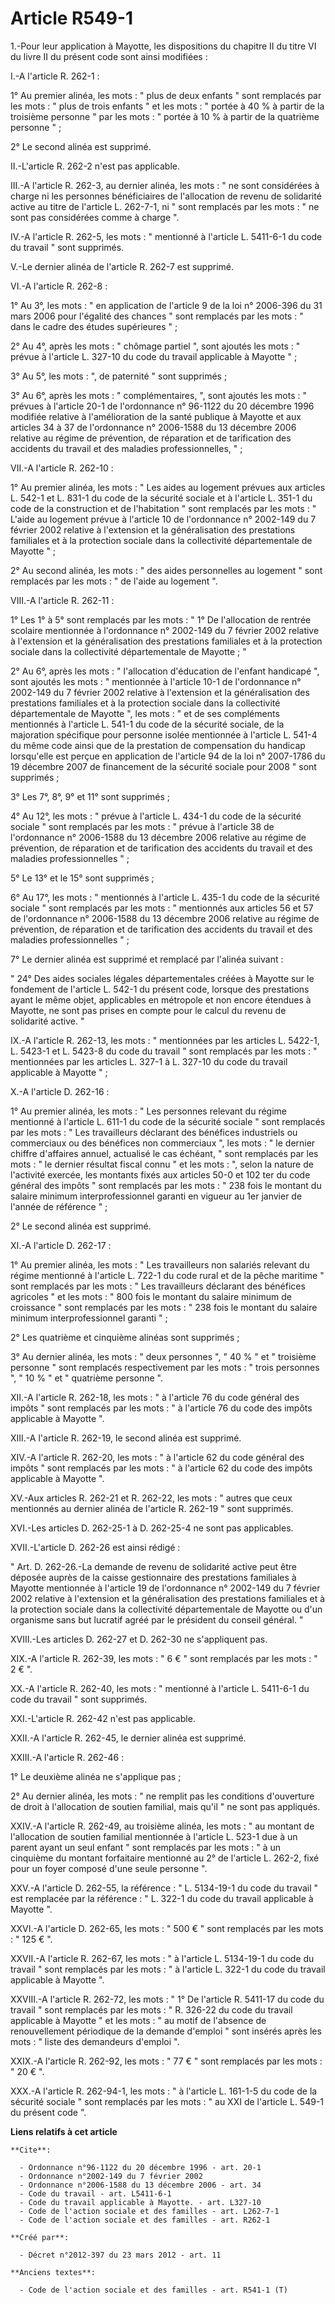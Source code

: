 # Article R549-1

1.-Pour leur application à Mayotte, les dispositions du chapitre II du titre VI du livre II du présent code sont ainsi
modifiées : 

I.-A l'article R. 262-1 : 

1° Au premier alinéa, les mots : " plus de deux enfants " sont remplacés par les mots : " plus de trois enfants " et les
mots : " portée à 40 % à partir de la troisième personne " par les mots : " portée à 10 % à partir de la quatrième personne
" ; 

2° Le second alinéa est supprimé. 

II.-L'article R. 262-2 n'est pas applicable. 

III.-A l'article R. 262-3, au dernier alinéa, les mots : " ne sont considérées à charge ni les personnes bénéficiaires de
l'allocation de revenu de solidarité active au titre de l'article L. 262-7-1, ni " sont remplacés par les mots : " ne sont
pas considérées comme à charge ". 

IV.-A l'article R. 262-5, les mots : " mentionné à l'article L. 5411-6-1 du code du travail " sont supprimés. 

V.-Le dernier alinéa de l'article R. 262-7 est supprimé. 

VI.-A l'article R. 262-8 : 

1° Au 3°, les mots : " en application de l'article 9 de la loi n° 2006-396 du 31 mars 2006 pour l'égalité des chances " sont
remplacés par les mots : " dans le cadre des études supérieures " ; 

2° Au 4°, après les mots : " chômage partiel ", sont ajoutés les mots : " prévue à l'article L. 327-10 du code du travail
applicable à Mayotte " ; 

3° Au 5°, les mots : ", de paternité " sont supprimés ; 

3° Au 6°, après les mots : " complémentaires, ", sont ajoutés les mots : " prévues à l'article 20-1 de l'ordonnance n°
96-1122 du 20 décembre 1996 modifiée relative à l'amélioration de la santé publique à Mayotte et aux articles 34 à 37 de
l'ordonnance n° 2006-1588 du 13 décembre 2006 relative au régime de prévention, de réparation et de tarification des
accidents du travail et des maladies professionnelles, " ; 

VII.-A l'article R. 262-10 : 

1° Au premier alinéa, les mots : " Les aides au logement prévues aux articles L. 542-1 et L. 831-1 du code de la sécurité
sociale et à l'article L. 351-1 du code de la construction et de l'habitation " sont remplacés par les mots : " L'aide au
logement prévue à l'article 10 de l'ordonnance n° 2002-149 du 7 février 2002 relative à l'extension et la généralisation des
prestations familiales et à la protection sociale dans la collectivité départementale de Mayotte " ; 

2° Au second alinéa, les mots : " des aides personnelles au logement " sont remplacés par les mots : " de l'aide au logement
". 

VIII.-A l'article R. 262-11 : 

1° Les 1° à 5° sont remplacés par les mots : " 1° De l'allocation de rentrée scolaire mentionnée à l'ordonnance n° 2002-149
du 7 février 2002 relative à l'extension et la généralisation des prestations familiales et à la protection sociale dans la
collectivité départementale de Mayotte ; " 

2° Au 6°, après les mots : " l'allocation d'éducation de l'enfant handicapé ", sont ajoutés les mots : " mentionnée à
l'article 10-1 de l'ordonnance n° 2002-149 du 7 février 2002 relative à l'extension et la généralisation des prestations
familiales et à la protection sociale dans la collectivité départementale de Mayotte ", les mots : " et de ses compléments
mentionnés à l'article L. 541-1 du code de la sécurité sociale, de la majoration spécifique pour personne isolée mentionnée à
l'article L. 541-4 du même code ainsi que de la prestation de compensation du handicap lorsqu'elle est perçue en application
de l'article 94 de la loi n° 2007-1786 du 19 décembre 2007 de financement de la sécurité sociale pour 2008 " sont
supprimés ; 

3° Les 7°, 8°, 9° et 11° sont supprimés ; 

4° Au 12°, les mots : " prévue à l'article L. 434-1 du code de la sécurité sociale " sont remplacés par les mots : " prévue à
l'article 38 de l'ordonnance n° 2006-1588 du 13 décembre 2006 relative au régime de prévention, de réparation et de
tarification des accidents du travail et des maladies professionnelles " ; 

5° Le 13° et le 15° sont supprimés ; 

6° Au 17°, les mots : " mentionnés à l'article L. 435-1 du code de la sécurité sociale " sont remplacés par les mots : "
mentionnés aux articles 56 et 57 de l'ordonnance n° 2006-1588 du 13 décembre 2006 relative au régime de prévention, de
réparation et de tarification des accidents du travail et des maladies professionnelles " ; 

7° Le dernier alinéa est supprimé et remplacé par l'alinéa suivant : 

" 24° Des aides sociales légales départementales créées à Mayotte sur le fondement de l'article L. 542-1 du présent code,
lorsque des prestations ayant le même objet, applicables en métropole et non encore étendues à Mayotte, ne sont pas prises en
compte pour le calcul du revenu de solidarité active. " 

IX.-A l'article R. 262-13, les mots : " mentionnées par les articles L. 5422-1, L. 5423-1 et L. 5423-8 du code du travail "
sont remplacés par les mots : " mentionnées par les articles L. 327-1 à L. 327-10 du code du travail applicable à Mayotte
" ; 

X.-A l'article D. 262-16 : 

1° Au premier alinéa, les mots : " Les personnes relevant du régime mentionné à l'article L. 611-1 du code de la sécurité
sociale " sont remplacés par les mots : " Les travailleurs déclarant des bénéfices industriels ou commerciaux ou des
bénéfices non commerciaux ", les mots : " le dernier chiffre d'affaires annuel, actualisé le cas échéant, " sont remplacés
par les mots : " le dernier résultat fiscal connu " et les mots : ", selon la nature de l'activité exercée, les montants
fixés aux articles 50-0 et 102 ter du code général des impôts " sont remplacés par les mots : " 238 fois le montant du
salaire minimum interprofessionnel garanti en vigueur au 1er janvier de l'année de référence " ; 

2° Le second alinéa est supprimé. 

XI.-A l'article D. 262-17 : 

1° Au premier alinéa, les mots : " Les travailleurs non salariés relevant du régime mentionné à l'article L. 722-1 du code
rural et de la pêche maritime " sont remplacés par les mots : " Les travailleurs déclarant des bénéfices agricoles " et les
mots : " 800 fois le montant du salaire minimum de croissance " sont remplacés par les mots : " 238 fois le montant du
salaire minimum interprofessionnel garanti " ; 

2° Les quatrième et cinquième alinéas sont supprimés ; 

3° Au dernier alinéa, les mots : " deux personnes ", " 40 % " et " troisième personne " sont remplacés respectivement par les
mots : " trois personnes ", " 10 % " et " quatrième personne ". 

XII.-A l'article R. 262-18, les mots : " à l'article 76 du code général des impôts " sont remplacés par les mots : " à
l'article 76 du code des impôts applicable à Mayotte ". 

XIII.-A l'article R. 262-19, le second alinéa est supprimé. 

XIV.-A l'article R. 262-20, les mots : " à l'article 62 du code général des impôts " sont remplacés par les mots : " à
l'article 62 du code des impôts applicable à Mayotte ". 

XV.-Aux articles R. 262-21 et R. 262-22, les mots : " autres que ceux mentionnés au dernier alinéa de l'article R. 262-19 "
sont supprimés. 

XVI.-Les articles D. 262-25-1 à D. 262-25-4 ne sont pas applicables. 

XVII.-L'article D. 262-26 est ainsi rédigé : 

" Art. D. 262-26.-La demande de revenu de solidarité active peut être déposée auprès de la caisse gestionnaire des
prestations familiales à Mayotte mentionnée à l'article 19 de l'ordonnance n° 2002-149 du 7 février 2002 relative à
l'extension et la généralisation des prestations familiales et à la protection sociale dans la collectivité départementale de
Mayotte ou d'un organisme sans but lucratif agréé par le président du conseil général. " 

XVIII.-Les articles D. 262-27 et D. 262-30 ne s'appliquent pas. 

XIX.-A l'article R. 262-39, les mots : " 6 € " sont remplacés par les mots : " 2 € ". 

XX.-A l'article R. 262-40, les mots : " mentionné à l'article L. 5411-6-1 du code du travail " sont supprimés. 

XXI.-L'article R. 262-42 n'est pas applicable. 

XXII.-A l'article R. 262-45, le dernier alinéa est supprimé. 

XXIII.-A l'article R. 262-46 : 

1° Le deuxième alinéa ne s'applique pas ; 

2° Au dernier alinéa, les mots : " ne remplit pas les conditions d'ouverture de droit à l'allocation de soutien familial,
mais qu'il " ne sont pas appliqués. 

XXIV.-A l'article R. 262-49, au troisième alinéa, les mots : " au montant de l'allocation de soutien familial mentionnée à
l'article L. 523-1 due à un parent ayant un seul enfant " sont remplacés par les mots : " à un cinquième du montant
forfaitaire mentionné au 2° de l'article L. 262-2, fixé pour un foyer composé d'une seule personne ". 

XXV.-A l'article D. 262-55, la référence : " L. 5134-19-1 du code du travail " est remplacée par la référence : " L. 322-1 du
code du travail applicable à Mayotte ". 

XXVI.-A l'article D. 262-65, les mots : " 500 € " sont remplacés par les mots : " 125 € ". 

XXVII.-A l'article R. 262-67, les mots : " à l'article L. 5134-19-1 du code du travail " sont remplacés par les mots : " à
l'article L. 322-1 du code du travail applicable à Mayotte ". 

XXVIII.-A l'article R. 262-72, les mots : " 1° De l'article R. 5411-17 du code du travail " sont remplacés par les mots : "
R. 326-22 du code du travail applicable à Mayotte " et les mots : " au motif de l'absence de renouvellement périodique de la
demande d'emploi " sont insérés après les mots : " liste des demandeurs d'emploi ". 

XXIX.-A l'article R. 262-92, les mots : " 77 € " sont remplacés par les mots : " 20 € ". 

XXX.-A l'article R. 262-94-1, les mots : " à l'article L. 161-1-5 du code de la sécurité sociale " sont remplacés par les
mots : " au XXI de l'article L. 549-1 du présent code ".

**Liens relatifs à cet article**

	**Cite**:

	  - Ordonnance n°96-1122 du 20 décembre 1996 - art. 20-1
	  - Ordonnance n°2002-149 du 7 février 2002
	  - Ordonnance n°2006-1588 du 13 décembre 2006 - art. 34
	  - Code du travail - art. L5411-6-1
	  - Code du travail applicable à Mayotte. - art. L327-10
	  - Code de l'action sociale et des familles - art. L262-7-1
	  - Code de l'action sociale et des familles - art. R262-1

	**Créé par**:

	  - Décret n°2012-397 du 23 mars 2012 - art. 11

	**Anciens textes**:

	  - Code de l'action sociale et des familles - art. R541-1 (T)
